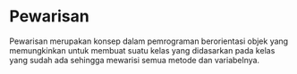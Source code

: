 # Pewarisan
Pewarisan merupakan konsep dalam pemrograman berorientasi objek yang memungkinkan untuk membuat suatu kelas yang didasarkan pada kelas yang sudah ada sehingga mewarisi semua metode dan variabelnya.
